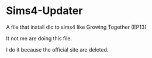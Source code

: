 # Sims4-Updater
A file that install dlc to sims4 like Growing Together (EP13)





It not me are doing this file. 

I do it because the official site are deleted.
